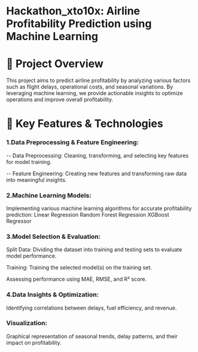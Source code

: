 # Hackathon_xto10x: Airline Profitability Prediction using Machine Learning

# 📌 Project Overview
This project aims to predict airline profitability by analyzing various factors such as flight delays, operational costs, and seasonal variations. By leveraging machine learning, we provide actionable insights to optimize operations and improve overall profitability.

# 🚀 Key Features & Technologies

### 1.Data Preprocessing & Feature Engineering:
-- Data Preprocessing: Cleaning, transforming, and selecting key features for model training.

-- Feature Engineering: Creating new features and transforming raw data into meaningful insights.


### 2.Machine Learning Models:
Implementing various machine learning algorithms for accurate profitability prediction:
 Linear Regression
 Random Forest Regression
 XGBoost Regressor 

### 3.Model Selection & Evaluation:
Split Data: Dividing the dataset into training and testing sets to evaluate model performance.

Training: Training the selected model(s) on the training set.

Assessing performance using MAE, RMSE, and R² score.

### 4.Data Insights & Optimization: 
Identifying correlations between delays, fuel efficiency, and revenue.

### Visualization: 
Graphical representation of seasonal trends, delay patterns, and their impact on profitability.
